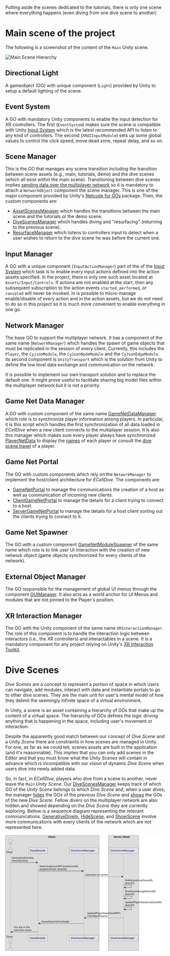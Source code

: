 Putting aside the scenes dedicated to the tutorials, there is only one scene where everything happens (even diving from one dive scene to another)

# Main scene of the project
The following is a screenshot of the content of the `Main` Unity scene.

<img src="../../resources/images/dev/Scenes/Hierarchy_Main.jpg" alt="Main Scene Hierarchy"/>

## Directional Light
A gameobject (GO) with unique component (`Light`) provided by Unity to setup a default lighting of the scene.

## Event System
A GO with mandatory Unity components to enable the input detection for XR controllers. The first (`EventSystem`) makes sure the scene is compatible with Unity [Input System](https://docs.unity3d.com/Packages/com.unity.inputsystem@1.7/manual/index.html) which is the latest recommended API to listen to any kind of controllers. The second (`XRUIInputModule`) sets up some global values to control the click speed, move dead zone, repeat delay, and so on.

## Scene Manager
This is the GO that manages any scene transition including the transition between scene assets (e.g., main, tutorials, demo) and the dive scenes (which all exist within the main scene). Transitioning between dive scenes implies [sending data over the multiplayer network](about_multiplayer.md#broadcast-dive-scene-generation-on-first-dive-from-any-user) so it is mandatory to attach a `NetworkObject` component the scene manager. This is one of the major component provided by Unity's [Netcode for GOs](https://docs-multiplayer.unity3d.com/netcode/current/basics/networkobject/) package. Then, the custom components are:
- [AssetScenesManager](xref:ECellDive.SceneManagement.AssetScenesManager) which handles the transitions between the main scene and the tutorials or the demo scene.
- [DiveScenesManager](xref:ECellDive.SceneManagement.DiveScenesManager) which handles diving and "resurfacing" (returning to the previous scene).
- [ResurfaceManager](xref:ECellDive.SceneManagement.ResurfaceManager) which listens to controllers input to detect when a user wishes to return to the dive scene he was before the current one.

## Input Manager
A GO with a unique component (`InputActionManager`) part of the of the [Input System](https://docs.unity3d.com/Packages/com.unity.inputsystem@1.7/manual/index.html) which task is to enable every input actions defined into the action assets specified. In the project, there is only one such asset located at `Assets/Input/Controls`. If actions are not enabled at the start, then any subsequent subscription to the action events `started`, `performed`, or `canceled` will never be invoked. In is possible to micro-manage enable/disable of every action and in the action assets, but we do not need to do so in this project so it is much more convenient to enable everything in one go.

## Network Manager
The base GO to support the multiplayer network. It has a component of the same name (`NetworkManager`) which handles the spawn of game objects that must be replicated in the session of every client. Currently, this includes the `Player`, the `CyjsonModule`, the `CyJsonNodeModule` and the `CyJsonEdgeModule`. its second component is `UnityTransport` which is the solution from Unity to define the low level data exchange and communication on the network.

It is possible to implement our own transport solution and to replace the default one. It might prove useful to facilitate sharing big model files within the multiplayer network but it is not a priority.

## Game Net Data Manager
A GO with custom component of the same name [GameNetDataManager](xref:ECellDive.Multiplayer.GameNetDataManager) which role is to synchronize player information among players. In particular, it is this script which handles the first synchronization of all data loaded in _ECellDive_ when a new client connects to the multiplayer session. It is also this manager which makes sure every player always have synchronized [PlayerNetData](xref:ECellDive.Utility.Data.Multiplayer.PlayerNetData) to display the [names](xref:ECellDive.Utility.Data.Multiplayer.PlayerNetData.playerName) of each player or consult the [dive scene travel](xref:ECellDive.Utility.Data.Multiplayer.PlayerNetData.scenes) of a player.

## Game Net Portal
The GO with custom components which rely on the `NetworkManager` to implement the host/client architecture for _ECellDive_. The components are:
- [GameNetPortal](xref:ECellDive.Multiplayer.GameNetPortal) to manage the communications the creation of a host as well as communication of incoming new clients.
- [ClientGameNetPortal](xref:ECellDive.Multiplayer.ClientGameNetPortal) to manage the details for a client trying to connect to a host.
- [ServerGameNetPortal](xref:ECellDive.Multiplayer.ServerGameNetPortal) to manage the details for a host client sorting out the clients trying to connect to it.

## Game Net Spawner
The GO with a custom component [GameNetModuleSpawner](xref:ECellDive.Multiplayer.GameNetModuleSpawner) of the same name which role is to link user UI interaction with the creation of new network object (game objects synchronized for every clients of the network).

## External Object Manager
The GO responsible for the management of global UI menus through the component [GUIManager](xref:ECellDive.UI.GUIManager). It also acts as a world anchor for UI Menus and modules that are not pinned to the Player's position.

## XR Interaction Manager
The GO with the Unity component of the same name `XRInteractionManager`. The role of this component is to handle the interaction logic between interactors (i.e., the XR controllers) and interactables in a scene. It is a mandatory component for any project relying on Unity's [XR Interaction Toolkit](https://docs.unity3d.com/Packages/com.unity.xr.interaction.toolkit@1.0/manual/index.html).

# Dive Scenes

_Dive Scenes_ are a concept to represent a portion of space in which users can navigate, add modules, interact with data and instantiate portals to go to other dive scenes. They are the main unit for user's mental model of how they delimit the seemingly infinite space of a virtual environment.

In Unity, a scene is an asset containing a hierarchy of GOs that make up the content of a virtual space. The hierarchy of GOs defines the logic driving anything that is happening in the space, including user's movement or interaction.

Despite the apparently good match between our concept of _Dive Scene_ and a _Unity Scene_ there are constraints in how scenes are managed in Unity. For one, as far as we could tell, scenes assets are built in the application (and it's reasonnable). This implies that you can only add scenes in the Editor and that you must know what the _Unity Scenes_ will contain in advance which is incompatible with our vision of dynamic _Dive Scene_ when users dive into newly added data.

So, in fact, in _ECellDive_, players who dive from a scene to another, never leave the `Main` _Unity Scene_. Our [DiveScenesManager](xref:ECellDive.SceneManagement.DiveScenesManager) keeps track of which GO of the _Unity Scene_ belongs to which _Dive Scene_ and, when a user dives, the manager [hides](xref:ECellDive.SceneManagement.DiveScenesManager.HideScene(System.Int32,System.UInt64)) the GOs of the previous _Dive Scene_ and [shows](xref:ECellDive.SceneManagement.DiveScenesManager.ShowScene(System.Int32,System.UInt64)) the GOs of the new _Dive Scene_. Fellow divers on the multiplayer network are also hidden and showed depending on the _Dive Scene_ they are currently exploring. Bellow is a sequence diagram representing the relevant communications. [GenerativeDiveIn](xref:ECellDive.Interfaces.IDive.GenerativeDiveIn), [HideScene](xref:ECellDive.SceneManagement.DiveScenesManager.HideScene(System.Int32,System.UInt64)), and [ShowScene](xref:ECellDive.SceneManagement.DiveScenesManager.ShowScene(System.Int32,System.UInt64)) involve more communications with every clients of the network which are not represented here.

<img src="../../resources/diagrams/sceneManagementDive.svg" alt="Scene Management Dive"/>
